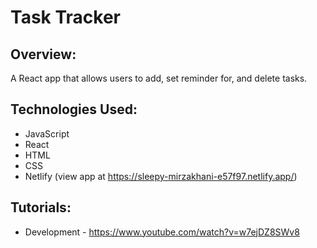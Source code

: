 # Task Tracker

## Overview:
A React app that allows users to add, set reminder for, and delete tasks.

## Technologies Used:
- JavaScript
- React
- HTML
- CSS
- Netlify (view app at https://sleepy-mirzakhani-e57f97.netlify.app/)

## Tutorials:
- Development - https://www.youtube.com/watch?v=w7ejDZ8SWv8



